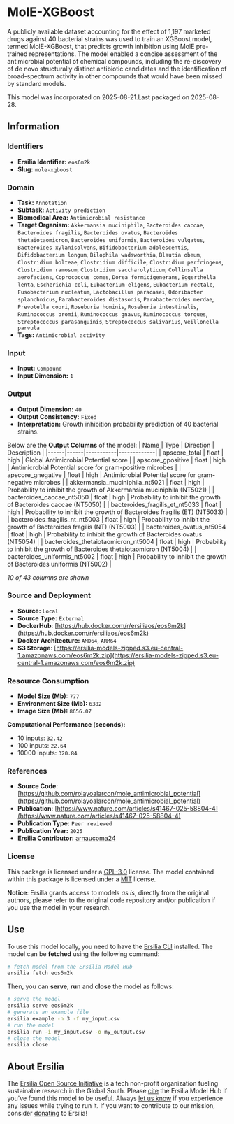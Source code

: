 # MolE-XGBoost

A publicly available dataset accounting for the effect of 1,197 marketed drugs against 40 bacterial strains was used to train an XGBoost model, termed MolE-XGBoost, that predicts growth inhibition using MolE pre-trained representations. The model enabled a concise assessment of the antimicrobial potential of chemical compounds, including the re-discovery of de novo structurally distinct antibiotic candidates and the identification of broad-spectrum activity in other compounds that would have been missed by standard models.

This model was incorporated on 2025-08-21.Last packaged on 2025-08-28.

## Information
### Identifiers
- **Ersilia Identifier:** `eos6m2k`
- **Slug:** `mole-xgboost`

### Domain
- **Task:** `Annotation`
- **Subtask:** `Activity prediction`
- **Biomedical Area:** `Antimicrobial resistance`
- **Target Organism:** `Akkermansia muciniphila`, `Bacteroides caccae`, `Bacteroides fragilis`, `Bacteroides ovatus`, `Bacteroides thetaiotaomicron`, `Bacteroides uniformis`, `Bacteroides vulgatus`, `Bacteroides xylanisolvens`, `Bifidobacterium adolescentis`, `Bifidobacterium longum`, `Bilophila wadsworthia`, `Blautia obeum`, `Clostridium bolteae`, `Clostridium difficile`, `Clostridium perfringens`, `Clostridium ramosum`, `Clostridium saccharolyticum`, `Collinsella aerofaciens`, `Coprococcus comes`, `Dorea formicigenerans`, `Eggerthella lenta`, `Escherichia coli`, `Eubacterium eligens`, `Eubacterium rectale`, `Fusobacterium nucleatum`, `Lactobacillus paracasei`, `Odoribacter splanchnicus`, `Parabacteroides distasonis`, `Parabacteroides merdae`, `Prevotella copri`, `Roseburia hominis`, `Roseburia intestinalis`, `Ruminococcus bromii`, `Ruminococcus gnavus`, `Ruminococcus torques`, `Streptococcus parasanguinis`, `Streptococcus salivarius`, `Veillonella parvula`
- **Tags:** `Antimicrobial activity`

### Input
- **Input:** `Compound`
- **Input Dimension:** `1`

### Output
- **Output Dimension:** `40`
- **Output Consistency:** `Fixed`
- **Interpretation:** Growth inhibition probability prediction of 40 bacterial strains.

Below are the **Output Columns** of the model:
| Name | Type | Direction | Description |
|------|------|-----------|-------------|
| apscore_total | float | high | Global Antimicrobial Potential score |
| apscore_gpositive | float | high | Antimicrobial Potential score for gram-positive microbes |
| apscore_gnegative | float | high | Antimicrobial Potential score for gram-negative microbes |
| akkermansia_muciniphila_nt5021 | float | high | Probability to inhibit the growth of Akkermansia muciniphila (NT5021) |
| bacteroides_caccae_nt5050 | float | high | Probability to inhibit the growth of Bacteroides caccae (NT5050) |
| bacteroides_fragilis_et_nt5033 | float | high | Probability to inhibit the growth of Bacteroides fragilis (ET) (NT5033) |
| bacteroides_fragilis_nt_nt5003 | float | high | Probability to inhibit the growth of Bacteroides fragilis (NT) (NT5003) |
| bacteroides_ovatus_nt5054 | float | high | Probability to inhibit the growth of Bacteroides ovatus (NT5054) |
| bacteroides_thetaiotaomicron_nt5004 | float | high | Probability to inhibit the growth of Bacteroides thetaiotaomicron (NT5004) |
| bacteroides_uniformis_nt5002 | float | high | Probability to inhibit the growth of Bacteroides uniformis (NT5002) |

_10 of 43 columns are shown_
### Source and Deployment
- **Source:** `Local`
- **Source Type:** `External`
- **DockerHub**: [https://hub.docker.com/r/ersiliaos/eos6m2k](https://hub.docker.com/r/ersiliaos/eos6m2k)
- **Docker Architecture:** `AMD64`, `ARM64`
- **S3 Storage**: [https://ersilia-models-zipped.s3.eu-central-1.amazonaws.com/eos6m2k.zip](https://ersilia-models-zipped.s3.eu-central-1.amazonaws.com/eos6m2k.zip)

### Resource Consumption
- **Model Size (Mb):** `777`
- **Environment Size (Mb):** `6382`
- **Image Size (Mb):** `8656.07`

**Computational Performance (seconds):**
- 10 inputs: `32.42`
- 100 inputs: `22.64`
- 10000 inputs: `320.84`

### References
- **Source Code**: [https://github.com/rolayoalarcon/mole_antimicrobial_potential](https://github.com/rolayoalarcon/mole_antimicrobial_potential)
- **Publication**: [https://www.nature.com/articles/s41467-025-58804-4](https://www.nature.com/articles/s41467-025-58804-4)
- **Publication Type:** `Peer reviewed`
- **Publication Year:** `2025`
- **Ersilia Contributor:** [arnaucoma24](https://github.com/arnaucoma24)

### License
This package is licensed under a [GPL-3.0](https://github.com/ersilia-os/ersilia/blob/master/LICENSE) license. The model contained within this package is licensed under a [MIT](LICENSE) license.

**Notice**: Ersilia grants access to models _as is_, directly from the original authors, please refer to the original code repository and/or publication if you use the model in your research.


## Use
To use this model locally, you need to have the [Ersilia CLI](https://github.com/ersilia-os/ersilia) installed.
The model can be **fetched** using the following command:
```bash
# fetch model from the Ersilia Model Hub
ersilia fetch eos6m2k
```
Then, you can **serve**, **run** and **close** the model as follows:
```bash
# serve the model
ersilia serve eos6m2k
# generate an example file
ersilia example -n 3 -f my_input.csv
# run the model
ersilia run -i my_input.csv -o my_output.csv
# close the model
ersilia close
```

## About Ersilia
The [Ersilia Open Source Initiative](https://ersilia.io) is a tech non-profit organization fueling sustainable research in the Global South.
Please [cite](https://github.com/ersilia-os/ersilia/blob/master/CITATION.cff) the Ersilia Model Hub if you've found this model to be useful. Always [let us know](https://github.com/ersilia-os/ersilia/issues) if you experience any issues while trying to run it.
If you want to contribute to our mission, consider [donating](https://www.ersilia.io/donate) to Ersilia!
